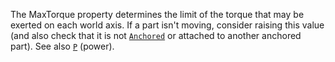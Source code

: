 The MaxTorque property determines the limit of the torque that may be
exerted on each world axis. If a part isn't moving, consider raising this
value (and also check that it is not [`Anchored`](https://create.roblox.com/docs/reference/engine/classes/BasePart#Anchored) or
attached to another anchored part). See also
[`P`](https://create.roblox.com/docs/reference/engine/classes/BodyAngularVelocity#P) (power).